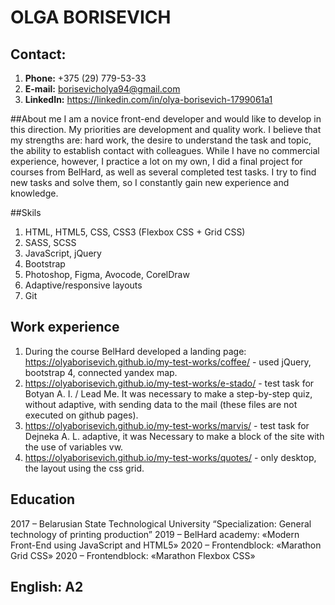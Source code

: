 # OLGA BORISEVICH

## Contact:
1. **Phone:** +375 (29) 779-53-33
2. **E-mail:** borisevicholya94@gmail.com
3. **LinkedIn:** https://linkedin.com/in/olya-borisevich-1799061a1

##About me
I am a novice front-end developer and would like to develop in this direction.
My priorities are development and quality work. I believe that my strengths are: hard work, the desire to understand the task and topic, the ability to establish contact with colleagues.
While I have no commercial experience, however, I practice a lot on my own, I did a final project for courses from BelHard, as well as several completed test tasks.
I try to find new tasks and solve them, so I constantly gain new experience and knowledge.

##Skils
1. HTML, HTML5, CSS, CSS3 (Flexbox CSS + Grid CSS)
2. SASS, SCSS
3. JavaScript, jQuery
4. Bootstrap
5. Photoshop, Figma, Avocode, CorelDraw
6. Adaptive/responsive layouts
7. Git

## Work experience

1. During the course BelHard developed a landing page: https://olyaborisevich.github.io/my-test-works/coffee/ - used jQuery, bootstrap 4, connected yandex map.
2. https://olyaborisevich.github.io/my-test-works/e-stado/ - test task for Botyan A. I. / Lead Me. It was necessary to make a step-by-step quiz, without adaptive, with sending data to the mail (these files are not executed on github pages).
3. https://olyaborisevich.github.io/my-test-works/marvis/ - test task for Dejneka A. L. adaptive, it was Necessary to make a block of the site with the use of variables vw.
4. https://olyaborisevich.github.io/my-test-works/quotes/ - only desktop, the layout using the css grid.

## Education
2017 – Belarusian State Technological University “Specialization: General technology of printing production”
2019 – BelHard academy: «Modern Front-End using JavaScript and HTML5»
2020 – Frontendblock: «Marathon Grid CSS»
2020 – Frontendblock: «Marathon Flexbox CSS»

## 	English: A2